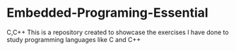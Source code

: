 # Embedded-Programing-Essential
C,C++
This is a repository created to showcase the exercises I have done to study programming languages like C and C++
